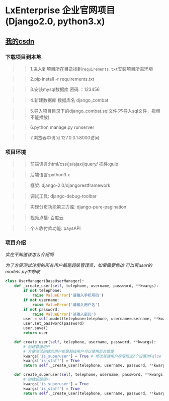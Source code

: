# LxEnterprise 企业官网项目(Django2.0, python3.x)
## [我的csdn](https://blog.csdn.net/weixin_41827390/)

### 下载项目到本地



>>1.进入到项目所在目录找到` requirements.txt `安装项目所需环境

>>2.pip install -r requirements.txt

>>3.安装mysql数据库 密码 ：123456

>>4.新建数据库  数据库名  django_combat

>>5.导入项目目录下的django_combat.sql文件(不导入sql文件，视频不能播放)

>>6.python manage.py runserver 

>>7.浏览器中访问 127.0.0.1:8000访问
   



### 项目环境


>>前端语言:html/css/js/ajax/jquery/ 插件:gulp

>>后端语言:python3.x

>>框架: django-2.0/djangorestframework

>>调试工具: django-debug-toolbar

>>实现分页功能第三方库: django-pure-pagination

>>视频点播: 百度云

>> 个人收付款功能: paysAPI


 ### 项目介绍
 
*实在不知道该怎么介绍啊*

*为了方便测试注册的所有用户都是超级管理员，如果需要修改 可以再user的models.py中修改*
```python
class UserManager(BaseUserManager):
    def _create_user(self, telephone, username, password, **kwargs):
        if not telephone:
            raise ValueError('请输入手机号码')
        if not username:
            raise ValueError('请输入用户名')
        if not password:
            raise ValueError('请输入密码')
        user = self.model(telephone=telephone, username=username, **kwargs)
        user.set_password(password)
        user.save()
        return user

    def create_user(self, telephone, username, password, **kwargs):
        # 创建普通用户
        # 方便测试创建的用户都是超级用户可以使用后台管理
        kwargs['is_superuser'] = True # 修改普通用户权限把这2个设置为False
        kwargs['is_staff'] = True
        return self._create_user(telephone, username, password, **kwargs)

    def create_superuser(self, telephone, username, password, **kwargs):
        # 创建超级用户
        kwargs['is_superuser'] = True
        kwargs['is_staff'] = True
        return self._create_user(telephone, username, password, **kwargs)
```
